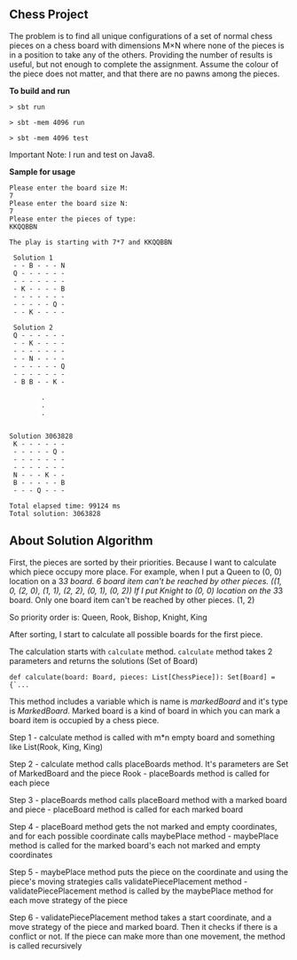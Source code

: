 ## Chess Project

The problem is to find all unique configurations of a set of normal chess pieces on a chess board with dimensions M×N
where none of the pieces is in a position to take any of the others. Providing the number of results is useful,
but not enough to complete the assignment. Assume the colour of the piece does not matter, and that there are no pawns
among the pieces.

**To build and run**

```
> sbt run
```

```
> sbt -mem 4096 run
```

```
> sbt -mem 4096 test
```
Important Note: I run and test on Java8.

**Sample for usage**
```
Please enter the board size M:
7
Please enter the board size N:
7
Please enter the pieces of type:
KKQQBBN

The play is starting with 7*7 and KKQQBBN

 Solution 1
 - - B - - - N
 Q - - - - - -
 - - - - - - -
 - K - - - - B
 - - - - - - -
 - - - - - Q -
 - - K - - - -

 Solution 2
 Q - - - - - -
 - - K - - - -
 - - - - - - -
 - - N - - - -
 - - - - - - Q
 - - - - - - -
 - B B - - K -

        .
        .
        .


Solution 3063828
 K - - - - - -
 - - - - - Q -
 - - - - - - -
 - - - - - - -
 N - - - K - -
 B - - - - - B
 - - - Q - - -

Total elapsed time: 99124 ms
Total solution: 3063828

```
## About Solution Algorithm

First, the pieces are sorted by their priorities. Because I want to calculate which piece occupy more place.
For example, when I put a Queen to (0, 0) location on a 3*3 board.
6 board item can't be reached by other pieces. ((1, 0, (2, 0), (1, 1), (2, 2), (0, 1), (0, 2))
If I put Knight to (0, 0) location on the 3*3 board. Only one board item can't be reached by other pieces. (1, 2)

So priority order is: Queen, Rook, Bishop, Knight, King

After sorting, I start to calculate all possible boards for the first piece.

The calculation starts with `calculate` method.
`calculate` method takes 2 parameters and returns the solutions (Set of Board)

```
def calculate(board: Board, pieces: List[ChessPiece]): Set[Board] = {`...
```
This method includes a variable which is name is *markedBoard* and it's type is *MarkedBoard*.
Marked board is a kind of board in which you can mark a board item is occupied by a chess piece.

Step 1 - calculate method is called with m*n empty board and something like List(Rook, King, King)

Step 2 - calculate method calls placeBoards method. It's parameters are Set of MarkedBoard and the piece Rook - placeBoards method is called for each piece

Step 3 - placeBoards method calls placeBoard method with a marked board and piece - placeBoard method is called for each marked board

Step 4 - placeBoard method gets the not marked and empty coordinates, and for each possible coordinate calls maybePlace method - maybePlace method is called for the marked board's each not marked and empty coordinates

Step 5 - maybePlace method puts the piece on the coordinate and using the piece's moving strategies calls validatePiecePlacement method - validatePiecePlacement method is called by the maybePlace method for each move strategy of the piece

Step 6 - validatePiecePlacement method takes a start coordinate, and a move strategy of the piece and marked board. Then it checks if there is a conflict or not. If the piece can make more than one movement, the method is called recursively



